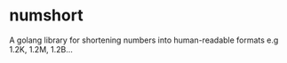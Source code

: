 # numshort
A golang library for shortening numbers into human-readable formats e.g 1.2K, 1.2M, 1.2B...
